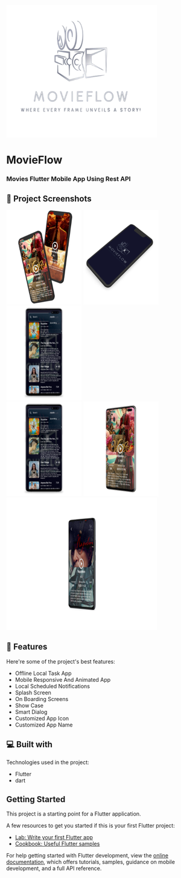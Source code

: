 <img src="https://github.com/hassanolaa/MovieFlow/blob/main/assets/images/logo2.png" width="400" height="350/">

# MovieFlow
<h3>Movies Flutter Mobile App Using Rest API</h3>


## 🎦 Project Screenshots
<div>
<img src="https://github.com/hassanolaa/MovieFlow/blob/main/ScreenShots/Pixel%20True%20Mockup%20(2).png" alt="project-screenshot" width="200" height="250/">

<img src="https://github.com/hassanolaa/MovieFlow/blob/main/ScreenShots/Pixel%20True%20Mockup%20(1).png" alt="project-screenshot" width="200" height="250/">

<img src="https://github.com/hassanolaa/MovieFlow/blob/main/ScreenShots/mockuper%20(1).png" width="200" height="250/">
</div>

<div>
<img src="https://github.com/hassanolaa/MovieFlow/blob/main/ScreenShots/mockuper%20(1).png" width="200" height="250">
<img src="https://github.com/hassanolaa/MovieFlow/blob/main/ScreenShots/mockuper.png" width="200" height="250">
<img src="https://github.com/hassanolaa/MovieFlow/blob/main/ScreenShots/mockuper%20(2).png" width="400" height="350">
  
</div> 

## 🧐 Features

Here're some of the project's best features:

*   Offline Local Task App
*   Mobile Responsive And Animated App
*   Local Scheduled Notifications
*   Splash Screen
*   On Boarding Screens
*   Show Case
*   Smart Dialog
*   Customized App Icon
*   Customized App Name

  ## 💻 Built with

Technologies used in the project:

*   Flutter
*   dart

## Getting Started

This project is a starting point for a Flutter application.

A few resources to get you started if this is your first Flutter project:

- [Lab: Write your first Flutter app](https://docs.flutter.dev/get-started/codelab)
- [Cookbook: Useful Flutter samples](https://docs.flutter.dev/cookbook)

For help getting started with Flutter development, view the
[online documentation](https://docs.flutter.dev/), which offers tutorials,
samples, guidance on mobile development, and a full API reference.

